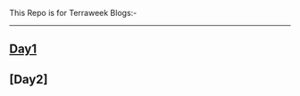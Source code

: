This Repo is for Terraweek Blogs:-

----
[Day1](https://medium.com/@sushantkapare1717/day-1-introduction-to-terraform-and-terraform-basics-db6ce45fef16)
----
[Day2]
----
